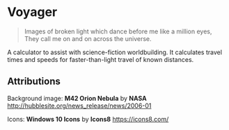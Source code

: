 # Voyager

> Images of broken light which dance before me like a million eyes,
> They call me on and on across the universe.


A calculator to assist with science-fiction worldbuilding. It calculates travel times and speeds for faster-than-light travel of known distances.

## Attributions
Background image: **M42 Orion Nebula** by **NASA**
http://hubblesite.org/news_release/news/2006-01

Icons: **Windows 10 Icons** by **Icons8**
https://icons8.com/